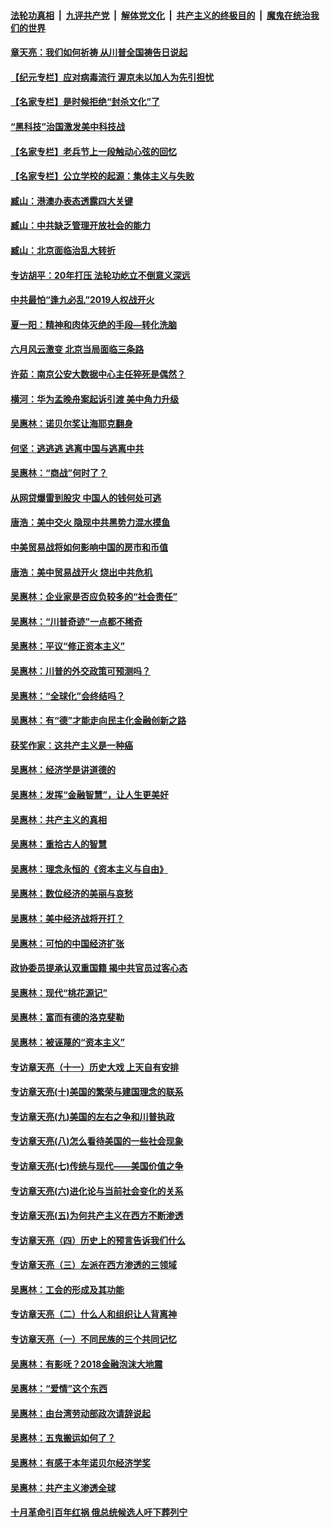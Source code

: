 

####  [法轮功真相](../../../../basic/blob/master/README.md?t=06281231) &nbsp;|&nbsp; [九评共产党](../../../../9ping.md/blob/master/README.md?t=06281231) &nbsp;|&nbsp; [解体党文化](../../../../jtdwh.md/blob/master/README.md?t=06281231)  &nbsp;|&nbsp; [共产主义的终极目的](../../../../gczydzjmd.md/blob/master/README.md?t=06281231) &nbsp;|&nbsp; [魔鬼在统治我们的世界](../../../../mgztzwmdsj.md/blob/master/README.md?t=06281231) 

#### [章天亮：我们如何祈祷 从川普全国祷告日说起](../pages/nsc423/n11944627.md?t=06281231) 

#### [【纪元专栏】应对病毒流行 渥京未以加人为先引担忧](../pages/nsc423/n11875714.md?t=06281231) 

#### [【名家专栏】是时候拒绝“封杀文化”了](../pages/nsc423/n11814093.md?t=06281231) 

#### [“黑科技”治国激发美中科技战](../pages/nsc423/n11638056.md?t=06281231) 

#### [【名家专栏】老兵节上一段触动心弦的回忆](../pages/nsc423/n11646016.md?t=06281231) 

#### [【名家专栏】公立学校的起源：集体主义与失败](../pages/nsc423/n11601833.md?t=06281231) 

#### [臧山：港澳办表态透露四大关键](../pages/nsc423/n11421628.md?t=06281231) 

#### [臧山：中共缺乏管理开放社会的能力](../pages/nsc423/n11407457.md?t=06281231) 

#### [臧山：北京面临治乱大转折](../pages/nsc423/n11406895.md?t=06281231) 

#### [专访胡平：20年打压 法轮功屹立不倒意义深远](../pages/nsc423/n11398800.md?t=06281231) 

#### [中共最怕“逢九必乱”2019人权战开火](../pages/nsc423/n11385248.md?t=06281231) 

#### [夏一阳：精神和肉体灭绝的手段—转化洗脑](../pages/nsc423/n11368250.md?t=06281231) 

#### [六月风云激变 北京当局面临三条路](../pages/nsc423/n11313668.md?t=06281231) 

#### [许茹：南京公安大数据中心主任猝死是偶然？](../pages/nsc423/n11064744.md?t=06281231) 

#### [横河：华为孟晚舟案起诉引渡 美中角力升级](../pages/nsc423/n11027230.md?t=06281231) 

#### [吴惠林：诺贝尔奖让海耶克翻身](../pages/nsc423/n10890049.md?t=06281231) 

#### [何坚：逃逃逃 逃离中国与逃离中共](../pages/nsc423/n10592891.md?t=06281231) 

#### [吴惠林：“商战”何时了？](../pages/nsc423/n10573558.md?t=06281231) 

#### [从网贷爆雷到股灾 中国人的钱何处可逃](../pages/nsc423/n10572800.md?t=06281231) 

#### [唐浩：美中交火 隐现中共黑势力混水摸鱼](../pages/nsc423/n10544040.md?t=06281231) 

#### [中美贸易战将如何影响中国的房市和币值](../pages/nsc423/n10543697.md?t=06281231) 

#### [唐浩：美中贸易战开火 烧出中共危机](../pages/nsc423/n10540126.md?t=06281231) 

#### [吴惠林：企业家是否应负较多的“社会责任”](../pages/nsc423/n10535022.md?t=06281231) 

#### [吴惠林：“川普奇迹”一点都不稀奇](../pages/nsc423/n10512808.md?t=06281231) 

#### [吴惠林：平议“修正资本主义”](../pages/nsc423/n10495724.md?t=06281231) 

#### [吴惠林：川普的外交政策可预测吗？](../pages/nsc423/n10462387.md?t=06281231) 

#### [吴惠林：“全球化”会终结吗？](../pages/nsc423/n10452838.md?t=06281231) 

#### [吴惠林：有“德”才能走向民主化金融创新之路](../pages/nsc423/n10432292.md?t=06281231) 

#### [获奖作家：这共产主义是一种癌](../pages/nsc423/n10431541.md?t=06281231) 

#### [吴惠林：经济学是讲道德的](../pages/nsc423/n10398014.md?t=06281231) 

#### [吴惠林：发挥“金融智慧”，让人生更美好](../pages/nsc423/n10375019.md?t=06281231) 

#### [吴惠林：共产主义的真相](../pages/nsc423/n10351394.md?t=06281231) 

#### [吴惠林：重拾古人的智慧](../pages/nsc423/n10337691.md?t=06281231) 

#### [吴惠林：理念永恒的《资本主义与自由》](../pages/nsc423/n10316274.md?t=06281231) 

#### [吴惠林：数位经济的美丽与哀愁](../pages/nsc423/n10292946.md?t=06281231) 

#### [吴惠林：美中经济战将开打？](../pages/nsc423/n10258825.md?t=06281231) 

#### [吴惠林：可怕的中国经济扩张](../pages/nsc423/n10219147.md?t=06281231) 

#### [政协委员提承认双重国籍 揭中共官员过客心态](../pages/nsc423/n10208809.md?t=06281231) 

#### [吴惠林：现代“桃花源记”](../pages/nsc423/n10185234.md?t=06281231) 

#### [吴惠林：富而有德的洛克斐勒](../pages/nsc423/n10142264.md?t=06281231) 

#### [吴惠林：被诬蔑的“资本主义”](../pages/nsc423/n10124816.md?t=06281231) 

#### [专访章天亮（十一）历史大戏 上天自有安排](../pages/nsc423/n10094905.md?t=06281231) 

#### [专访章天亮(十)美国的繁荣与建国理念的联系](../pages/nsc423/n10094899.md?t=06281231) 

#### [专访章天亮(九)美国的左右之争和川普执政](../pages/nsc423/n10094889.md?t=06281231) 

#### [专访章天亮(八)怎么看待美国的一些社会现象](../pages/nsc423/n10094857.md?t=06281231) 

#### [专访章天亮(七)传统与现代——美国价值之争](../pages/nsc423/n10093140.md?t=06281231) 

#### [专访章天亮(六)进化论与当前社会变化的关系](../pages/nsc423/n10092036.md?t=06281231) 

#### [专访章天亮(五)为何共产主义在西方不断渗透](../pages/nsc423/n10083620.md?t=06281231) 

#### [专访章天亮（四）历史上的预言告诉我们什么](../pages/nsc423/n10083606.md?t=06281231) 

#### [专访章天亮（三）左派在西方渗透的三领域](../pages/nsc423/n10081115.md?t=06281231) 

#### [吴惠林：工会的形成及其功能](../pages/nsc423/n10080633.md?t=06281231) 

#### [专访章天亮（二）什么人和组织让人背离神](../pages/nsc423/n10076637.md?t=06281231) 

#### [专访章天亮（一）不同民族的三个共同记忆](../pages/nsc423/n10074188.md?t=06281231) 

#### [吴惠林：有影呒？2018金融泡沫大地震](../pages/nsc423/n10040534.md?t=06281231) 

#### [吴惠林：“爱情”这个东西](../pages/nsc423/n10019423.md?t=06281231) 

#### [吴惠林：由台湾劳动部政次请辞说起](../pages/nsc423/n9979679.md?t=06281231) 

#### [吴惠林：五鬼搬运如何了？](../pages/nsc423/n9925338.md?t=06281231) 

#### [吴惠林：有感于本年诺贝尔经济学奖](../pages/nsc423/n9871883.md?t=06281231) 

#### [吴惠林：共产主义渗透全球](../pages/nsc423/n9812748.md?t=06281231) 

#### [十月革命引百年红祸 俄总统候选人吁下葬列宁](../pages/nsc423/n9810182.md?t=06281231) 

